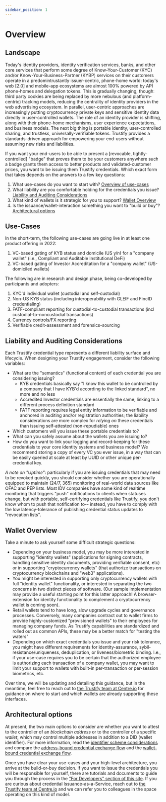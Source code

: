 ```yaml
---
sidebar_position: 1
---
```


# Overview

## Landscape

Today's identity providers, identity verification services, banks, and other core services that perform some degree of Know-Your-Customer (KYC) and/or Know-Your-Business-Partner (KYBP) services on their customers operate in a predomintrustantly issuer-centric, phone-home world: today's web [2.0] and mobile-app ecosystems are almost 100% powered by API phone-homes and delegation tokens. This is gradually changing, though: third party cookies are being replaced by more nebulous (and platform-centric) tracking models, reducing the centrality of identity providers in the web advertising ecosystem. In parallel, user-centric approaches are increasingly putting cryptocurrency private keys and sensitive identity data directly in user-controlled wallets. The role of an identity provider is shifting, along with their phone-home mechanisms, user experience expectations, and business models. The next big thing is portable identity, user-controlled sharing, and trustless, universally-verifiable tokens. Trustify provides a standards-driven approach for empowering your end-users without assuming new risks and liabilities.

If you want your end-users to be able to present a [revocable, tightly-controlled] "badge" that proves them to be your customers anywhere such a badge grants them access to better products and validated-customer prices, you want to be issuing them Trustify credentials. Which exact form that takes depends on the answers to a few key questions:

1. What use-cases do you want to start with? [Overview of use-cases](#Use-cases)
1. What liability are you comfortable holding for the credentials you issue? [Liability and Auditing Considerations](#liability-and-auditing-considerations)
1. What kind of wallets is it strategic for you to support? [Wallet Overview](#Wallet-Overview)
1. Is the issuance/wallet-interaction something you want to "build or buy"? [Architectural options](#architectural-options)

## Use-Cases

In the short-term, the following use-cases are going live in at least one product offering in 2022:

1. VC-based gating of KYB status and domicile (US y/n) for a "company wallet" (i.e., Compliant and Auditable Institutional DeFi) 
1. VC-based gating of Investor Accreditation for a "company wallet" (US-domiciled wallets) 

The following are in research and design phase, being co-developed by participants and adopters:

1. KYC'd individual wallet (custodial and self-custodial)
1. Non-US KYB status (including interoperability with GLEIF and FincID credentialing)
1. FATF-compliant reporting for custodial-to-custodial transactions (incl custodial-to-noncustodial transactions)
1. Currency controls/FX reporting
1. Verifiable credit-assessment and forensics-sourcing

## Liability and Auditing Considerations

Each Trustify credential type represents a different liability surface and lifecycle.  When designing your Trustify engagement, consider the following variables:
* What are the "semantics" (functional content) of each credential you are considering issuing? 
    - KYB credentials basically say "I know this wallet to be controlled by a company that I have KYB'd according to the linked standard", no more and no less
    - Accredited Investor credentials are essentially the same, linking to a different process definition standard
    - FATF reporting requires legal entity information to be verifiable and anchored in auditing and/or registration authorities; the liability considerations are more complex for *relying on* these credentials than issuing self-attested (non-repudiable) ones
* Which customers will you issue these portable credentials to? 
* What can you safely assume about the wallets you are issuing to?
* How do you want to link your logging and record-keeping for these credentials to your core identity systems and business model? We recommend storing a copy of every VC you ever issue, in a way that can be easily queried at scale at least by UUID or other unique per-credential key.

*A note on "Uptime"*: particularly if you are issuing credentials that may need to be revoked quickly, you should consider whether you are operationally equipped to maintain (24/7, 365) monitoring of real-world data sources like OFAC and PEP lists. Most IDV companies have some kind of realtime monitoring that triggers "push" notifications to clients when statuses change, but with portable, self-certifying credentials like Trustify, you don't know whom to push that notification to-- instead, you have to comply with the low latency-tolerance of publishing credential status updates to "revocation lists".

## Wallet Overview

Take a minute to ask yourself some difficult strategic questions: 
* Depending on your business model, you may be more interested in supporting "identity wallets" (applications for signing contracts, handling sensitive identity documents, providing verifiable consent, etc) or in supporting "cryptocurrency wallets" (that authorize transactions on cryptocurrency blockchains and "web3" applications).  
* You might be interested in supporting only cryptocurrency wallets with full "identity wallet" functionality, or interested in separating the two concerns in two distinct pieces of software.  (Our sample implementation may provide a useful starting point for this latter approach! A browser-extension for identity functionality to complement a cryptocurrency wallet is coming soon).
* Retail wallets tend to have long, slow upgrade cycles and governance processes.  Conversely, many companies contract out to wallet firms to provide highly-customized "provisioned wallets" to their employees for managing company funds. As Trustify capabilities are standardized and rolled out as common APIs, these may be a better match for "testing the waters"
* Depending on which exact credentials you issue and your risk tolerance, you might have different requirements for identity-assurance, sybil-resistance/uniqueness, deduplication, or liveness/biometric binding.  I.e., if your use-case requires you to be certain that the authorized employee is authorizing each transaction of a company wallet, you may want to limit your support to wallets with built-in per-transaction or per-session biometrics, etc.

Over time, we will be updating and detailing this guidance, but in the meantime, feel free to reach out to [the Trustify team at Centre.io](mailto:trustify@centre.io) for guidance on where to start and which wallets are already supporting these interfaces.

## Architectural options

At present, the two main options to consider are whether you want to attest to the controller of an *blockchain address* or to the controller of a specific *wallet*, which may control multiple addresses in addition to a DID (wallet identifier).  For more information, read the [identifier scheme considerations](https://trustify.id/trustify/patterns/identifier#wallet-based-versus-address-based-holder-identification-schemes) and compare the [address-bound credential exchange flow](https://trustify.id/trustify/patterns/verification-flow#address-bound-verification-flow) and the [wallet-bound credential exchange flow](https://trustify.id/trustify/patterns/verification-flow#wallet-bound-verification-flow).

Once you have clear your use-cases and your high-level architecture, you arrive at the build-or-buy decision. If you want to issue the credentials you will be responsible for yourself, there are tutorials and documents to guide you through the process in the ["For Developers" section of this site](https://trustify.id/trustify/developers/getting-started).  If you are curious about credential Issuance-as-a-Service, reach out to [the Trustify team at Centre.io](mailto:trustify@centre.io) and we can refer you to colleagues in the space operating on this kind of model.